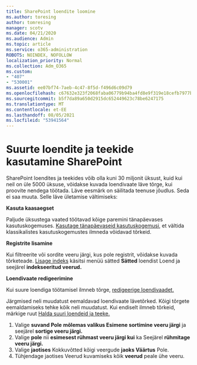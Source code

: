 ```yaml
---
title: SharePoint loendite loomine
ms.author: toresing
author: tomresing
manager: scotv
ms.date: 04/21/2020
ms.audience: Admin
ms.topic: article
ms.service: o365-administration
ROBOTS: NOINDEX, NOFOLLOW
localization_priority: Normal
ms.collection: Adm_O365
ms.custom:
- "407"
- "530001"
ms.assetid: ee07bf74-7aeb-4c47-8f5d-f496d6c09d79
ms.openlocfilehash: c67632e323f2068faba06779b94ba4fd8e9f319e18cefb7977bd3038ca770210
ms.sourcegitcommit: b5f7da89a650d2915dc652449623c78be6247175
ms.translationtype: MT
ms.contentlocale: et-EE
ms.lasthandoff: 08/05/2021
ms.locfileid: "53941564"
---
```

# <a name="work-with-large-lists-and-libraries-in-sharepoint"></a>Suurte loendite ja teekide kasutamine SharePoint

SharePoint loendites ja teekides võib olla kuni 30 miljonit üksust, kuid kui neil on üle 5000 üksuse, võidakse kuvada loendivaate läve tõrge, kui proovite nendega töötada. Läve eesmärk on säilitada teenuse jõudlus. Seda ei saa muuta. Selle läve ületamise vältimiseks:

**Kasuta kaasaegset**

Paljude üksustega vaated töötavad kõige paremini tänapäevases kasutuskogemuses. [Kasutage tänapäevaseid kasutuskogemusi,](https://support.office.com/article/66dac24b-4177-4775-bf50-3d267318caa9) et vältida klassikalistes kasutuskogemustes ilmneda võidavad tõrkeid.

**Registrite lisamine**

Kui filtreerite või sordite veeru järgi, kus pole registrit, võidakse kuvada tõrketeade. [Lisage indeks](https://support.office.com/article/f3f00554-b7dc-44d1-a2ed-d477eac463b0) käsitsi menüü sätted **Sätted** loendist Loend ja seejärel **indekseeritud veerud.**

**Loendivaate redigeerimine**

Kui suure loendiga töötamisel ilmneb tõrge, [redigeerige loendivaadet.](https://support.office.com/article/15916903-e79a-423f-b4e2-02d37e1ff372)

Järgmised neli muudatust eemaldavad loendivaate lävetõrked. Kõigi tõrgete eemaldamiseks tehke kõik neli muudatust. Kui endiselt ilmneb tõrkeid, märkige ruut [Halda suuri loendeid ja teeke.](https://support.office.com/article/B8588DAE-9387-48C2-9248-C24122F07C59)

1. Valige **suvand Pole** **mõlemas valikus Esimene sortimine veeru järgi** ja seejärel **sortige veeru järgi.**
2. Valige **pole** nii **esimesest rühmast veeru järgi kui** ka Seejärel **rühmitage veeru järgi.**
3. Valige **jaotises** Kokkuvõtted kõigi veergude **jaoks Väärtus** Pole.
4. Tühjendage jaotises Veerud kuvamiseks kõik **veerud** peale ühe veeru.

